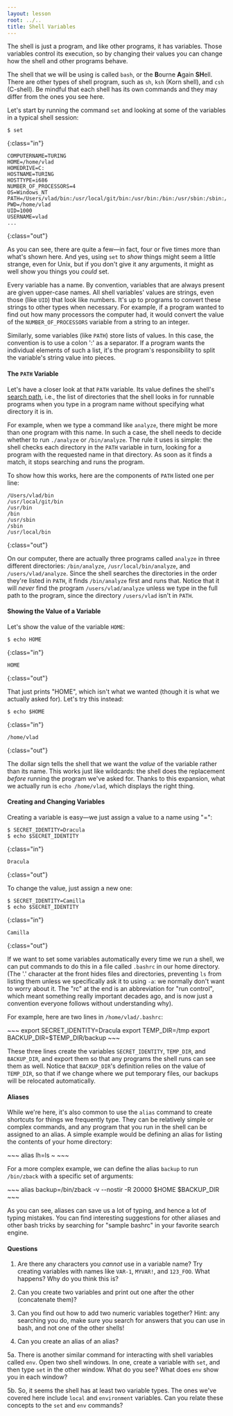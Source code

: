 ```yaml
---
layout: lesson
root: ../..
title: Shell Variables
---
```

The shell is just a program, and like other programs, it has variables.
Those variables control its execution,
so by changing their values
you can change how the shell and other programs behave.

The shell that we will be using is called `bash`, or the **B**ourne **A**gain **SH**ell. There are other types of shell program, such as `sh`, `ksh` (Korn shell), and `csh` (C-shell). Be mindful that each shell has its own commands and they may differ from the ones you see here.

Let's start by running the command `set` and looking at some of the variables in a typical shell session:

~~~
$ set
~~~
{:class="in"}
~~~
COMPUTERNAME=TURING
HOME=/home/vlad
HOMEDRIVE=C:
HOSTNAME=TURING
HOSTTYPE=i686
NUMBER_OF_PROCESSORS=4
OS=Windows_NT
PATH=/Users/vlad/bin:/usr/local/git/bin:/usr/bin:/bin:/usr/sbin:/sbin:/usr/local/bin
PWD=/home/vlad
UID=1000
USERNAME=vlad
...
~~~
{:class="out"}

As you can see, there are quite a few&mdash;in fact, four or five times more than what's shown here.
And yes,
using `set` to *show* things might seem a little strange,
even for Unix,
but if you don't give it any arguments,
it might as well show you things you *could* set.

Every variable has a name.
By convention, variables that are always present are given upper-case names.
All shell variables' values are strings, even those (like `UID`) that look like numbers.
It's up to programs to convert these strings to other types when necessary.
For example, if a program wanted to find out how many processors the computer had,
it would convert the value of the `NUMBER_OF_PROCESSORS` variable from a string to an integer.

Similarly, some variables (like `PATH`) store lists of values.
In this case, the convention is to use a colon ':' as a separator.
If a program wants the individual elements of such a list,
it's the program's responsibility to split the variable's string value into pieces.

#### The `PATH` Variable

Let's have a closer look at that `PATH` variable.
Its value defines the shell's [search path](../../gloss.html#search-path),
i.e., the list of directories that the shell looks in for runnable programs
when you type in a program name without specifying what directory it is in.

For example,
when we type a command like `analyze`,
there might be more than one program with this name.
In such a case, 
the shell needs to decide whether to run `./analyze` or `/bin/analyze`.
The rule it uses is simple:
the shell checks each directory in the `PATH` variable in turn,
looking for a program with the requested name in that directory.
As soon as it finds a match, it stops searching and runs the program.

To show how this works,
here are the components of `PATH` listed one per line:

~~~
/Users/vlad/bin
/usr/local/git/bin
/usr/bin
/bin
/usr/sbin
/sbin
/usr/local/bin
~~~
{:class="out"}

On our computer,
there are actually three programs called `analyze`
in three different directories:
`/bin/analyze`,
`/usr/local/bin/analyze`,
and `/users/vlad/analyze`.
Since the shell searches the directories in the order they're listed in `PATH`,
it finds `/bin/analyze` first and runs that.
Notice that it will *never* find the program `/users/vlad/analyze`
unless we type in the full path to the program,
since the directory `/users/vlad` isn't in `PATH`.

#### Showing the Value of a Variable

Let's show the value of the variable `HOME`:

~~~
$ echo HOME
~~~
{:class="in"}
~~~
HOME
~~~
{:class="out"}

That just prints "HOME", which isn't what we wanted
(though it is what we actually asked for).
Let's try this instead:

~~~
$ echo $HOME
~~~
{:class="in"}
~~~
/home/vlad
~~~
{:class="out"}

The dollar sign tells the shell that we want the *value* of the variable
rather than its name.
This works just like wildcards:
the shell does the replacement *before* running the program we've asked for.
Thanks to this expansion, what we actually run is `echo /home/vlad`,
which displays the right thing.

#### Creating and Changing Variables

Creating a variable is easy&mdash;we just assign a value to a name using "=":

~~~
$ SECRET_IDENTITY=Dracula
$ echo $SECRET_IDENTITY
~~~
{:class="in"}
~~~
Dracula
~~~
{:class="out"}

To change the value, just assign a new one:

~~~
$ SECRET_IDENTITY=Camilla
$ echo $SECRET_IDENTITY
~~~
{:class="in"}
~~~
Camilla
~~~
{:class="out"}

If we want to set some variables automatically every time we run a shell,
we can put commands to do this in a file called `.bashrc` in our home directory.
(The '.' character at the front hides files and directories, preventing 
`ls` from listing 
them
unless we specifically ask it to using `-a`:
we normally don't want to worry about it.
The "rc" at the end is an abbreviation for "run control",
which meant something really important decades ago,
and is now just a convention everyone follows without understanding why).

For example,
here are two lines in `/home/vlad/.bashrc`:

<div class="file" markdown="1">
~~~
export SECRET_IDENTITY=Dracula
export TEMP_DIR=/tmp
export BACKUP_DIR=$TEMP_DIR/backup
~~~
</div>

These three lines create the variables `SECRET_IDENTITY`,
`TEMP_DIR`,
and `BACKUP_DIR`,
and export them so that any programs the shell runs can see them as well.
Notice that `BACKUP_DIR`'s definition relies on the value of `TEMP_DIR`,
so that if we change where we put temporary files,
our backups will be relocated automatically.

#### Aliases

While we're here,
it's also common to use the `alias` command to create shortcuts for things we frequently type. 
They can be relatively simple or complex commands, and any program that you run in the shell can be assigned to an alias.
A simple example would be defining an alias for listing the contents of your home directory:

<div class="file" markdown="1">
~~~
alias lh=ls ~
~~~
</div>

For a more complex example, we can define the alias `backup`
to run `/bin/zback` with a specific set of arguments:

<div class="file" markdown="1">
~~~
alias backup=/bin/zback -v --nostir -R 20000 $HOME $BACKUP_DIR
~~~
</div>

As you can see,
aliases can save us a lot of typing, and hence a lot of typing mistakes.
You can find interesting suggestions for other aliases 
and other bash tricks by searching for "sample bashrc" 
in your favorite search engine.

#### Questions

1. Are there any characters you *cannot* use in a variable name? Try creating variables with names like `VAR-1`, `MYVAR!`, and `123_FOO`. What happens? Why do you think this is?

2. Can you create two variables and print out one after the other (concatenate them)?

3. Can you find out how to add two numeric variables together? Hint: any searching you do, make sure you search for answers that you can use in bash, and not one of the other shells!

4. Can you create an alias of an alias?
 
5a. There is another similar command for interacting with shell variables called `env`. Open two shell windows. In one, create a variable with `set`, and then type `set` in the other window. What do you see? What does `env` show you in each window?

5b. So, it seems the shell has at least two variable types. The ones we've covered here include `local` and `environment` variables. Can you relate these concepts to the `set` and `env` commands?
